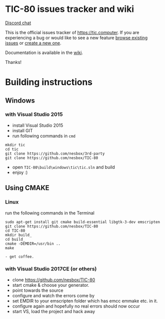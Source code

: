 # TIC-80 issues tracker and wiki

[Discord chat](https://discord.gg/DkD73dP)

This is the official issues tracker of <https://tic.computer>. If you are experiencing a bug or would like to see a new feature [browse existing issues](https://github.com/nesbox/tic.computer/issues) or [create a new one](https://github.com/nesbox/tic.computer/issues/new).

Documentation is available in the [wiki](https://github.com/nesbox/tic.computer/wiki).

Thanks!

# Building instructions

## Windows
### with Visual Studio 2015
- install Visual Studio 2015
- install GIT
- run following commands in `cmd`
```
mkdir tic
cd tic
git clone https://github.com/nesbox/3rd-party
git clone https://github.com/nesbox/TIC-80
```
- open `TIC-80\build\windows\tic\tic.sln` and build
- enjoy :)

## Using CMAKE 
### Linux
run the following commands in the Terminal
```
sudo apt-get install git cmake build-essential libgtk-3-dev emscripten
git clone https://github.com/nesbox/TIC-80
cd TIC-80
mkdir build_
cd build_
cmake -DEMDIR=/usr/bin ..
make 

- get coffee.
```

### with Visual Studio 2017CE (or others)

* clone https://github.com/nesbox/TIC-80
* start cmake & choose your generator.
* point towards the source 
* configure and watch the errors come by
* set EMDIR to your emscripten folder which has emcc emmake etc. in it.
* configure again and hopefully no real errors should now occur
* start VS, load the project and hack away
